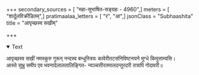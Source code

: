 +++
secondary_sources = [ "महा-सुभाषित-सङ्ग्रहः - 4960",]
meters = [ "शार्दूलविक्रीडितम्",]
pratimaalaa_letters = [ "र", "आ",]
jsonClass = "Subhaashita"
title = "आपृच्छस्व सखीम्"

+++

<details open><summary>Text</summary>

आपृच्छस्व सखीं नमस्कुरु गुरून् नन्दस्व बन्धुस्त्रियः कावेरीतटसंनिविष्टनयने मुग्धे किमुत्ताम्यसि।  
आस्ते सुभ्रु समीप एव भवनादेलालतालिङ्गित- न्यञ्चत्तीरतमालदन्तुरदरी तत्रापि गोदावरी॥
</details>
